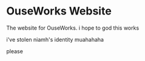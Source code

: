 # OuseWorks Website

The website for OuseWorks.
i hope to god this works

i've stolen niamh's identity muahahaha

please
